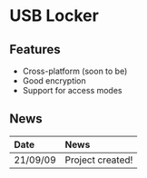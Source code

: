 # USB Locker #
## Features ##
  * Cross-platform (soon to be)
  * Good encryption
  * Support for access modes
## News ##
| **Date** | **News** |
|:---------|:---------|
| 21/09/09 | Project created! |